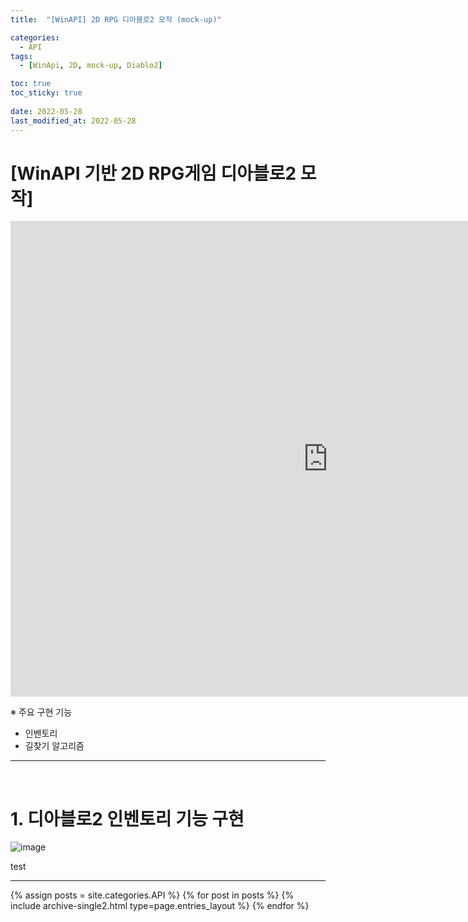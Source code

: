 ```yaml
---
title:  "[WinAPI] 2D RPG 디아블로2 모작 (mock-up)"

categories:
  - API
tags:
  - [WinApi, 2D, mock-up, Diablo2]

toc: true
toc_sticky: true
 
date: 2022-05-28
last_modified_at: 2022-05-28
---
```


# [WinAPI 기반 2D RPG게임 디아블로2 모작]

<iframe width="1015" height="761" src="https://www.youtube.com/embed/V3YoNZmC8Uo" title="YouTube video player" frameborder="0" allow="accelerometer; autoplay; clipboard-write; encrypted-media; gyroscope; picture-in-picture" allowfullscreen></iframe>

※ 주요 구현 기능
- 인벤토리
- 길찾기 알고리즘

---
<br>

# 1. 디아블로2 인벤토리 기능 구현

![image](https://user-images.githubusercontent.com/101621868/170813633-e860be64-ff72-49ca-9043-8e4254f909f9.png)

test

---


{% assign posts = site.categories.API %}
{% for post in posts %} {% include archive-single2.html type=page.entries_layout %} {% endfor %}